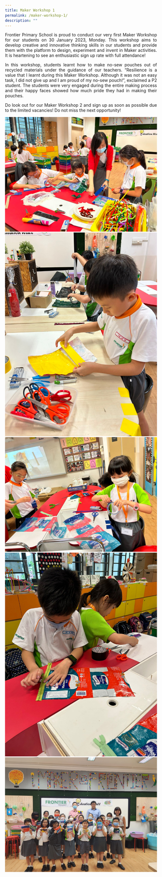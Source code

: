 ```yaml
---
title: Maker Workshop 1
permalink: /maker-workshop-1/
description: ""
---
```


<p style="text-align:justify;">Frontier Primary School is proud to conduct our very first Maker Workshop for our students on 30 January 2023, Monday. This workshop aims to develop creative and innovative thinking skills in our students and provide them with the platform to design, experiment and invent in Maker activities. It is heartening to see an enthusiastic sign up rate with full attendance!

<p style="text-align:justify;">In this workshop, students learnt how to make no-sew pouches out of recycled materials under the guidance of our teachers. “Resilience is a value that I learnt during this Maker Workshop. Although it was not an easy task, I did not give up and I am proud of my no-sew pouch!”, exclaimed a P2 student. The students were very engaged during the entire making process and their happy faces showed how much pride they had in making their pouches.

<p style="text-align:justify;">Do look out for our Maker Workshop 2 and sign up as soon as possible due to the limited vacancies! Do not miss the next opportunity!

![](/images/Maker%20Workshop%201.jpeg)
![](/images/Maker%20Workshop%202.jpeg)
![](/images/Maker%20Workshop%203.jpeg)
![](/images/Maker%20Workshop%204.jpeg)
![](/images/Maker%20Workshop%205.jpeg)